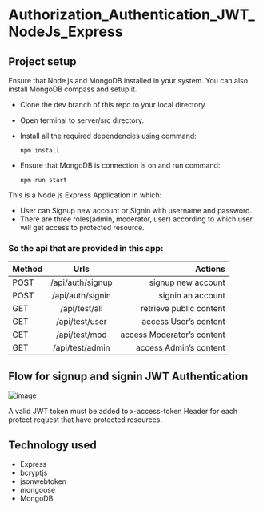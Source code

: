 # Authorization_Authentication_JWT_NodeJs_Express

## Project setup
Ensure that Node js and MongoDB installed in your system.
You can also install MongoDB compass and setup it.
- Clone the dev branch of this repo to your local directory.
- Open terminal to server/src directory.
- Install all the required dependencies using command:

  `npm install`
- Ensure that MongoDB is connection is on and run command:

  `npm run start`

This is a Node js Express Application in which:
- User can Signup new account or Signin with username and password.
- There are three roles(admin, moderator, user) according to which user will get access to protected resource.

### So the api that are provided in this app:
| Method | Urls | Actions |
| :----------- | :------------: | ------------: |
| POST | /api/auth/signup | signup new account |
| POST | /api/auth/signin | signin an account |
| GET | /api/test/all | retrieve public content |
| GET | /api/test/user | access User’s content |
| GET | /api/test/mod | access Moderator’s content |
| GET | /api/test/admin | access Admin’s content |

## Flow for signup and signin JWT Authentication
![image](https://github.com/Biswa-Dev/Authorization_Authentication_JWT_NodeJs_Express/assets/74866208/9f9e3272-59cf-4994-8af1-448e6ef6c3fb)

A valid JWT token must be added to x-access-token Header for each protect request that have protected resources.

## Technology used
- Express
- bcryptjs
- jsonwebtoken
- mongoose
- MongoDB
